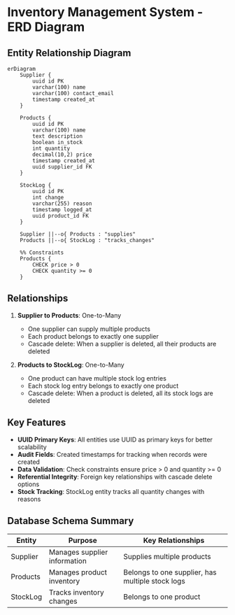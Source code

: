# Inventory Management System - ERD Diagram

## Entity Relationship Diagram

```mermaid
erDiagram
    Supplier {
        uuid id PK
        varchar(100) name
        varchar(100) contact_email
        timestamp created_at
    }
    
    Products {
        uuid id PK
        varchar(100) name
        text description
        boolean in_stock
        int quantity
        decimal(10,2) price
        timestamp created_at
        uuid supplier_id FK
    }
    
    StockLog {
        uuid id PK
        int change
        varchar(255) reason
        timestamp logged_at
        uuid product_id FK
    }
    
    Supplier ||--o{ Products : "supplies"
    Products ||--o{ StockLog : "tracks_changes"
    
    %% Constraints
    Products {
        CHECK price > 0
        CHECK quantity >= 0
    }
```

## Relationships

1. **Supplier to Products**: One-to-Many
   - One supplier can supply multiple products
   - Each product belongs to exactly one supplier
   - Cascade delete: When a supplier is deleted, all their products are deleted

2. **Products to StockLog**: One-to-Many
   - One product can have multiple stock log entries
   - Each stock log entry belongs to exactly one product
   - Cascade delete: When a product is deleted, all its stock logs are deleted

## Key Features

- **UUID Primary Keys**: All entities use UUID as primary keys for better scalability
- **Audit Fields**: Created timestamps for tracking when records were created
- **Data Validation**: Check constraints ensure price > 0 and quantity >= 0
- **Referential Integrity**: Foreign key relationships with cascade delete options
- **Stock Tracking**: StockLog entity tracks all quantity changes with reasons

## Database Schema Summary

| Entity | Purpose | Key Relationships |
|--------|---------|-------------------|
| Supplier | Manages supplier information | Supplies multiple products |
| Products | Manages product inventory | Belongs to one supplier, has multiple stock logs |
| StockLog | Tracks inventory changes | Belongs to one product | 